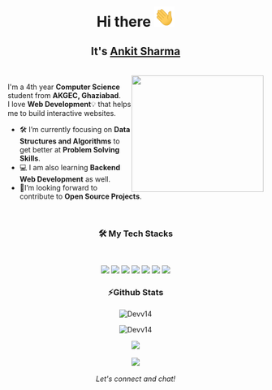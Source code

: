 <h1 align="center">Hi there <img src="https://raw.githubusercontent.com/ABSphreak/ABSphreak/master/gifs/Hi.gif" width="40px"></h1>
<h2 align="center"> It's <a  href="https://www.linkedin.com/in/ankit7cpp/">Ankit Sharma</a></h2>
<br>

<img align='right' src="https://i.pinimg.com/originals/53/71/2f/53712f9fa2e10657e355400cbbad9310.gif" width="260" height="230">

I'm a 4th year **Computer Science** student from **AKGEC, Ghaziabad**.<br> 
I love **Web Development**💡 that helps me to build interactive websites. 

- 🛠 I’m currently focusing on **Data Structures and Algorithms** to get better at **Problem Solving Skills**.
- 💻 I am also learning **Backend Web Development** as well.
- 💬I’m looking forward to contribute to **Open Source Projects**.

<br>
<h3 align="center">🛠 My Tech Stacks</h3>
<br>
<p align="center"><img src="https://img.shields.io/badge/Java-ED8B00?style=for-the-badge&logo=java&logoColor=white/"> <img src="https://img.shields.io/badge/C%2B%2B-00599C?style=for-the-badge&logo=c%2B%2B&logoColor=white"/> <img src="https://img.shields.io/badge/C-00599C?style=for-the-badge&logo=c&logoColor=white"/>  <img src="https://img.shields.io/badge/HTML5-E34F26?style=for-the-badge&logo=html5&logoColor=white"/> <img src="https://img.shields.io/badge/CSS-239120?&style=for-the-badge&logo=css3&logoColor=white"/> <img src="https://img.shields.io/badge/JavaScript-F7DF1E?style=for-the-badge&logo=javascript&logoColor=black"/>  <img src="https://img.shields.io/badge/Markdown-000000?style=for-the-badge&logo=markdown&logoColor=white"/> 
</p>
<h3 align="center">⚡Github Stats</h3>
<p align="center">
  <img align="center" src="https://github-readme-stats.vercel.app/api?username=Devv14&show_icons=true&hide=stars,issues&count_private=true&theme=radical" alt="Devv14" />
</p>

<p align="center">
  <img src="https://github-readme-stats.vercel.app/api/top-langs/?username=Devv14&layout=compact&langs_count=10&count_private=true&theme=radical" alt="Devv14" />
</p>

<p align="center">
  <img src="http://github-readme-streak-stats.herokuapp.com?user=awmankit&theme=radical" />
</p>
<p align="center">
  <img src ="https://komarev.com/ghpvc/?username=awmankit&style=plastic&color=f72585"/>
</p>

<p align="center">
  <i>Let's connect and chat! </i>

